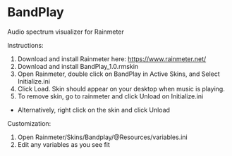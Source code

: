 # BandPlay
Audio spectrum visualizer for Rainmeter

Instructions:
1. Download and install Rainmeter here: https://www.rainmeter.net/
2. Download and install BandPlay_1.0.rmskin
3. Open Rainmeter, double click on BandPlay in Active Skins, and Select Initialize.ini
4. Click Load. Skin should appear on your desktop when music is playing.
5. To remove skin, go to rainmeter and click Unload on Initialize.ini
  - Alternatively, right click on the skin and click Unload
 
Customization:
1. Open Rainmeter/Skins/Bandplay/@Resources/variables.ini
2. Edit any variables as you see fit



